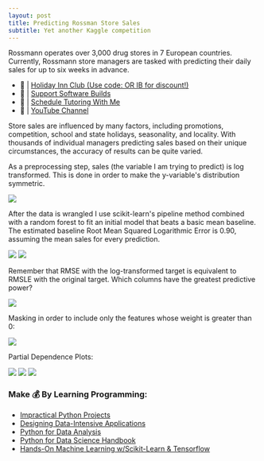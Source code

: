 ```yaml
---
layout: post
title: Predicting Rossman Store Sales
subtitle: Yet another Kaggle competition
---
```



Rossmann operates over 3,000 drug stores in 7 European countries. Currently, Rossmann store managers are tasked with predicting their daily sales for up to six weeks in advance. 

- 🔗 | [Holiday Inn Club (Use code: OR IB for discount!)](https://holidayinnclub.com/)
- 🔗 | [Support Software Builds](https://www.buymeacoffee.com/kadad1312d)
- 🔗 | [Schedule Tutoring With Me](https://www.calendly.com/kadad1312)
- 🔗 | [YouTube Channel](https://www.youtube.com/@RealKhaledAdad)

Store sales are influenced by many factors, including promotions, competition, school and state holidays, seasonality, and locality. With thousands of individual managers predicting sales based on their unique circumstances, the accuracy of results can be quite varied.

As a preprocessing step, sales (the variable I am trying to predict) is log transformed. This is done in order to make the y-variable's distribution symmetric. 

![](/img/logging.png)

After the data is wrangled I use scikit-learn's pipeline method combined with a random forest to fit an initial model that beats a basic mean baseline. The estimated baseline Root Mean Squared Logarithmic Error is 0.90, assuming the mean sales for every prediction. 

![](/img/rf1.png)
![](/img/rf2.png)

Remember that RMSE with the log-transformed target is equivalent to RMSLE with the original target. Which columns have the greatest predictive power?

![](/img/fiross.png)

Masking in order to include only the features whose weight is greater than 0:

![](/img/masking.png)

Partial Dependence Plots:

![](/img/pdp_customers.png)
![](/img/pdp_store.png)
![](/img/pdp_promo.png)

### Make 💰 By Learning Programming:

- [Impractical Python Projects](https://amzn.to/3JpCpWH)
- [Designing Data-Intensive Applications](https://amzn.to/3Hgh5Sj)
- [Python for Data Analysis](https://amzn.to/3D0C8pl)
- [Python for Data Science Handbook](https://amzn.to/3XnZ1ez)
- [Hands-On Machine Learning w/Scikit-Learn & Tensorflow](https://amzn.to/3QTWoyt)

<br>